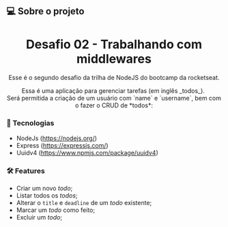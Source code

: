 ## 💻 Sobre o projeto

<div align='center'>
    <h1>Desafio 02 - Trabalhando com middlewares</h1>
    <p>Esse é o segundo desafio da trilha de NodeJS do bootcamp da rocketseat. </p>
    <p>
        Essa é uma aplicação para gerenciar tarefas (em inglês _todos_). 
        Será permitida a criação de um usuário com `name` e `username`, bem como fazer o CRUD de *todos*:
    </p>
</div>

### 🧪 Tecnologias

- NodeJs (https://nodejs.org/)
- Express (https://expressjs.com/)
- Uuidv4 (https://www.npmjs.com/package/uuidv4)

### 🛠 Features

- Criar um novo _todo_;
- Listar todos os _todos_;
- Alterar o `title` e `deadline` de um _todo_ existente;
- Marcar um _todo_ como feito;
- Excluir um _todo_;
